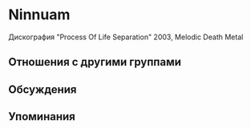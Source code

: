 # Ninnuam

Дискография
"Process Of Life Separation" 2003, Melodic Death Metal

## Отношения с другими группами


## Обсуждения


## Упоминания

